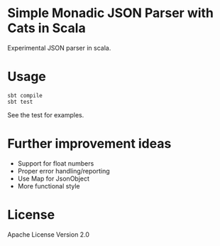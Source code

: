 # Simple Monadic JSON Parser with Cats in Scala
Experimental JSON parser in scala.

# Usage
```
sbt compile
sbt test
```
See the test for examples.

# Further improvement ideas
- Support for float numbers
- Proper error handling/reporting
- Use Map for JsonObject
- More functional style

# License
Apache License
Version 2.0
